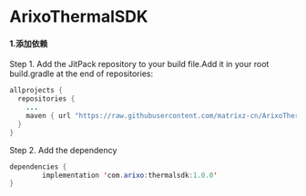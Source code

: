 # ArixoThermalSDK

#### 1.添加依赖
Step 1. Add the JitPack repository to your build file.Add it in your root build.gradle at the end of repositories:
```java
allprojects {
  repositories {
    ...
    maven { url "https://raw.githubusercontent.com/matrixz-cn/ArixoThermalSDK/master" }
  }
}
```
Step 2. Add the dependency
```java
dependencies {
        implementation 'com.arixo:thermalsdk:1.0.0'
}
```
